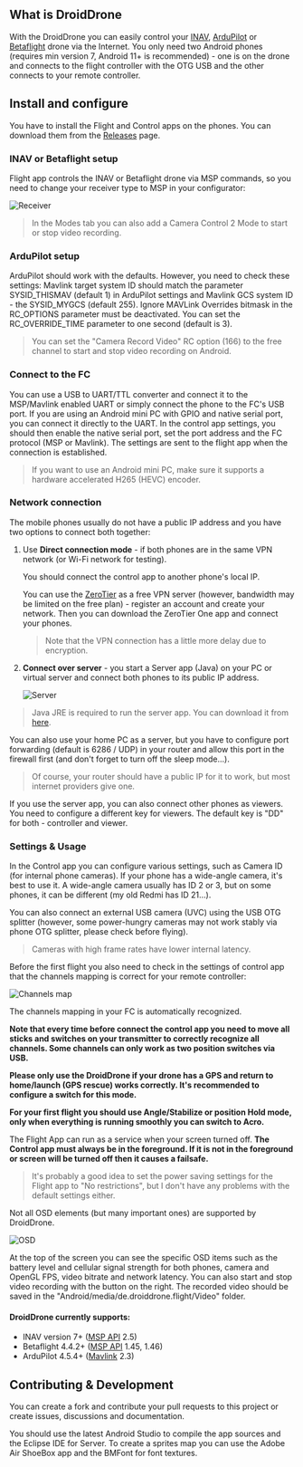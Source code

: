 ## What is DroidDrone

With the DroidDrone you can easily control your [INAV](https://github.com/iNavFlight/inav), [ArduPilot](https://github.com/ArduPilot/ardupilot) or [Betaflight](https://github.com/betaflight/betaflight) drone via the Internet. You only need two Android phones (requires min version 7, Android 11+ is recommended) - one is on the drone and connects to the flight controller with the OTG USB and the other connects to your remote controller.

## Install and configure

You have to install the Flight and Control apps on the phones. You can download them from the [Releases](https://github.com/DroidDrone/DroidDrone/releases) page.

### INAV or Betaflight setup
Flight app controls the INAV or Betaflight drone via MSP commands, so you need to change your receiver type to MSP in your configurator:

![Receiver](https://github.com/IvanSchulz/DroidDrone/blob/master/Resources/Screenshots/Scr_receiver.JPG?raw=true)

> In the Modes tab you can also add a Camera Control 2 Mode to start or stop video recording.

### ArduPilot setup
ArduPilot should work with the defaults. However, you need to check these settings: Mavlink target system ID should match the parameter SYSID_THISMAV (default 1) in ArduPilot settings and Mavlink GCS system ID - the SYSID_MYGCS (default 255). Ignore MAVLink Overrides bitmask in the RC_OPTIONS parameter must be deactivated. You can set the RC_OVERRIDE_TIME parameter to one second (default is 3).

> You can set the "Camera Record Video" RC option (166) to the free channel to start and stop video recording on Android.

### Connect to the FC
You can use a USB to UART/TTL converter and connect it to the MSP/Mavlink enabled UART or simply connect the phone to the FC's USB port. If you are using an Android mini PC with GPIO and native serial port, you can connect it directly to the UART. In the control app settings, you should then enable the native serial port, set the port address and the FC protocol (MSP or Mavlink). The settings are sent to the flight app when the connection is established.

> If you want to use an Android mini PC, make sure it supports a hardware accelerated H265 (HEVC) encoder.

### Network connection
The mobile phones usually do not have a public IP address and you have two options to connect both together:
1. Use **Direct connection mode** - if both phones are in the same VPN network (or Wi-Fi network for testing).

   You should connect the control app to another phone's local IP.

   You can use the [ZeroTier](https://github.com/zerotier/ZeroTierOne) as a free VPN server (however, bandwidth may be limited on the free plan) - register an account and create your network. Then you can download the ZeroTier One app and connect your phones.
   > Note that the VPN connection has a little more delay due to encryption.
   
3. **Connect over server** - you start a Server app (Java) on your PC or virtual server and connect both phones to its public IP address.
   
   ![Server](https://github.com/IvanSchulz/DroidDrone/blob/master/Resources/Screenshots/Scr_server.JPG?raw=true)
   
> Java JRE is required to run the server app. You can download it from [here](https://www.java.com/en/download/).

You can also use your home PC as a server, but you have to configure port forwarding (default is 6286 / UDP) in your router and allow this port in the firewall first (and don't forget to turn off the sleep mode...).
> Of course, your router should have a public IP for it to work, but most internet providers give one.

If you use the server app, you can also connect other phones as viewers. You need to configure a different key for viewers. The default key is "DD" for both - controller and viewer.

### Settings & Usage

In the Control app you can configure various settings, such as Camera ID (for internal phone cameras). If your phone has a wide-angle camera, it's best to use it. A wide-angle camera usually has ID 2 or 3, but on some phones, it can be different (my old Redmi has ID 21...).

You can also connect an external USB camera (UVC) using the USB OTG splitter (however, some power-hungry cameras may not work stably via phone OTG splitter, please check before flying).

> Cameras with high frame rates have lower internal latency.

Before the first flight you also need to check in the settings of control app that the channels mapping is correct for your remote controller:

![Channels map](https://github.com/IvanSchulz/DroidDrone/blob/master/Resources/Screenshots/Scr_channels_map.jpg?raw=true)

The channels mapping in your FC is automatically recognized.

**Note that every time before connect the control app you need to move all sticks and switches on your transmitter to correctly recognize all channels. Some channels can only work as two position switches via USB.**

**Please only use the DroidDrone if your drone has a GPS and return to home/launch (GPS rescue) works correctly. It's recommended to configure a switch for this mode.**

**For your first flight you should use Angle/Stabilize or position Hold mode, only when everything is running smoothly you can switch to Acro.**

The Flight App can run as a service when your screen turned off.
**The Control app must always be in the foreground. If it is not in the foreground or screen will be turned off then it causes a failsafe.**

> It's probably a good idea to set the power saving settings for the Flight app to "No restrictions", but I don't have any problems with the default settings either.

Not all OSD elements (but many important ones) are supported by DroidDrone.

![OSD](https://github.com/IvanSchulz/DroidDrone/blob/master/Resources/Screenshots/Scr_osd.jpg?raw=true)

At the top of the screen you can see the specific OSD items such as the battery level and cellular signal strength for both phones, camera and OpenGL FPS, video bitrate and network latency. You can also start and stop video recording with the button on the right.
The recorded video should be saved in the "Android/media/de.droiddrone.flight/Video" folder.

#### DroidDrone currently supports:

* INAV version 7+ ([MSP API](https://github.com/iNavFlight/inav/blob/master/src/main/msp/msp_protocol.h) 2.5)
* Betaflight 4.4.2+ ([MSP API](https://github.com/betaflight/betaflight/blob/master/src/main/msp/msp_protocol.h) 1.45, 1.46)
* ArduPilot 4.5.4+ ([Mavlink](https://mavlink.io/en/messages/common.html) 2.3)

## Contributing & Development

You can create a fork and contribute your pull requests to this project or create issues, discussions and documentation.

You should use the latest Android Studio to compile the app sources and the Eclipse IDE for Server.
To create a sprites map you can use the Adobe Air ShoeBox app and the BMFont for font textures.
